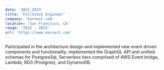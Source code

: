 ```yaml
---
date: '2022-2023'
title: 'FullStack Engineer'
company: 'Earnest.com'
location: 'San Francisco, CA'
range: '2022 - 2023'
url: 'https://www.earnest.com'
---
```




Participated in the architecture design and implemented new event driven components and functionality. implemented the GraphQL API and unified schemas for PostgresSql, Serverless tiers comprised of AWS Event bridge, Lambda, RDS (Postgres), and DynamoDB.

